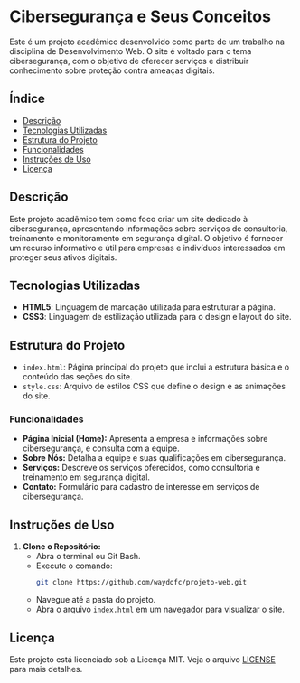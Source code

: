 # Cibersegurança e Seus Conceitos

Este é um projeto acadêmico desenvolvido como parte de um trabalho na disciplina de Desenvolvimento Web. O site é voltado para o tema cibersegurança, com o objetivo de oferecer serviços e distribuir conhecimento sobre proteção contra ameaças digitais.

## Índice
- [Descrição](#descrição)
- [Tecnologias Utilizadas](#tecnologias-utilizadas)
- [Estrutura do Projeto](#estrutura-do-projeto)
- [Funcionalidades](#funcionalidades)
- [Instruções de Uso](#instruções-de-uso)
- [Licença](#licença)

## Descrição
Este projeto acadêmico tem como foco criar um site dedicado à cibersegurança, apresentando informações sobre serviços de consultoria, treinamento e monitoramento em segurança digital. O objetivo é fornecer um recurso informativo e útil para empresas e indivíduos interessados em proteger seus ativos digitais.

## Tecnologias Utilizadas
- **HTML5**: Linguagem de marcação utilizada para estruturar a página.
- **CSS3**: Linguagem de estilização utilizada para o design e layout do site.

## Estrutura do Projeto
- `index.html`: Página principal do projeto que inclui a estrutura básica e o conteúdo das seções do site.
- `style.css`: Arquivo de estilos CSS que define o design e as animações do site.

### Funcionalidades
- **Página Inicial (Home):** Apresenta a empresa e informações sobre cibersegurança, e consulta com a equipe.
- **Sobre Nós:** Detalha a equipe e suas qualificações em cibersegurança.
- **Serviços:** Descreve os serviços oferecidos, como consultoria e treinamento em segurança digital.
- **Contato:** Formulário para cadastro de interesse em serviços de cibersegurança.

## Instruções de Uso
1. **Clone o Repositório:**
    - Abra o terminal ou Git Bash.
    - Execute o comando:
      ```bash
      git clone https://github.com/waydofc/projeto-web.git
      ```
    - Navegue até a pasta do projeto.
    - Abra o arquivo `index.html` em um navegador para visualizar o site.


## Licença
Este projeto está licenciado sob a Licença MIT. Veja o arquivo [LICENSE](LICENSE) para mais detalhes.
